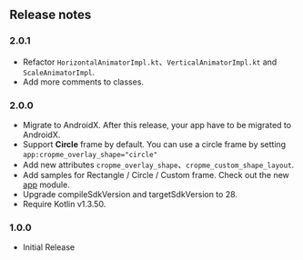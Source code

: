 ## Release notes

### 2.0.1
 - Refactor `HorizontalAnimatorImpl.kt`、`VerticalAnimatorImpl.kt` and `ScaleAnimatorImpl`.
 - Add more comments to classes.

### 2.0.0

 - Migrate to AndroidX. After this release, your app have to be migrated to AndroidX.
 - Support **Circle** frame by default. You can use a circle frame by setting `app:cropme_overlay_shape="circle"`
 - Add new attributes `cropme_overlay_shape`、`cropme_custom_shape_layout`.
 - Add samples for Rectangle / Circle / Custom frame. Check out the new [app](https://github.com/TakuSemba/CropMe/tree/master/app) module.
 - Upgrade compileSdkVersion and targetSdkVersion to 28.
 - Require Kotlin v1.3.50.

### 1.0.0

 - Initial Release